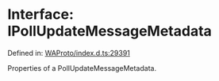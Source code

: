 # Interface: IPollUpdateMessageMetadata

Defined in: [WAProto/index.d.ts:29391](https://github.com/Fokusdotid/Baileys/blob/4cdf75fe48f9b13e8084d341633612ce49e934bd/WAProto/index.d.ts#L29391)

Properties of a PollUpdateMessageMetadata.
